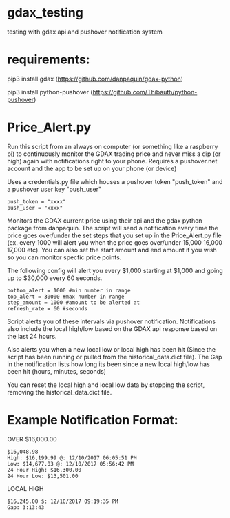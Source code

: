 # gdax_testing
testing with gdax api and pushover notification system

# requirements:

pip3 install gdax (https://github.com/danpaquin/gdax-python)

pip3 install python-pushover (https://github.com/Thibauth/python-pushover)

# Price_Alert.py

Run this script from an always on computer (or something like a raspberry pi) to continuously monitor the GDAX trading price and never miss a dip (or high) again with notifications right to your phone. Requires a pushover.net account and the app to be set up on your phone (or device)

Uses a credentials.py file which houses a pushover token "push_token" and a pushover user key "push_user"

    push_token = "xxxx"
    push_user = "xxxx"

Monitors the GDAX current price using their api and the gdax python package from danpaquin. The script will send a notification every time the price goes over/under the set steps that you set up in the Price_Alert.py file (ex. every 1000 will alert you when the price goes over/under 15,000 16,000 17,000 etc). You can also set the start amount and end amount if you wish so you can monitor specfic price points.

The following config will alert you every $1,000 starting at $1,000 and going up to $30,000 every 60 seconds.

    bottom_alert = 1000 #min number in range
    top_alert = 30000 #max number in range
    step_amount = 1000 #amount to be alerted at
    refresh_rate = 60 #seconds


Script alerts you of these intervals via pushover notification. Notifications also include the local high/low based on the GDAX api response based on the last 24 hours.

Also alerts you when a new local low or local high has been hit (Since the script has been running or pulled from the historical_data.dict file). The Gap in the notification lists how long its been since a new local high/low has been hit (hours, minutes, seconds)


You can reset the local high and local low data by stopping the script, removing the historical_data.dict file.

# Example Notification Format:
  
  OVER $16,000.00
    
    $16,048.98
    High: $16,199.99 @: 12/10/2017 06:05:51 PM
    Low: $14,677.03 @: 12/10/2017 05:56:42 PM
    24 Hour High: $16,300.00
    24 Hour Low: $13,501.00
    
  LOCAL HIGH
    
    $16,245.00 $: 12/10/2017 09:19:35 PM
    Gap: 3:13:43
